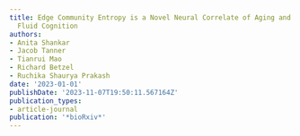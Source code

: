 ```yaml
---
title: Edge Community Entropy is a Novel Neural Correlate of Aging and Moderator of
  Fluid Cognition
authors:
- Anita Shankar
- Jacob Tanner
- Tianrui Mao
- Richard Betzel
- Ruchika Shaurya Prakash
date: '2023-01-01'
publishDate: '2023-11-07T19:50:11.567164Z'
publication_types:
- article-journal
publication: '*bioRxiv*'
---
```

